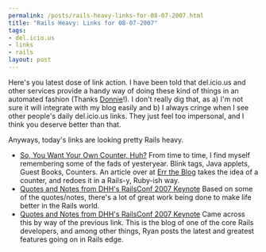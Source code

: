 ```yaml
--- 
permalink: /posts/rails-heavy-links-for-08-07-2007.html
title: "Rails Heavy: Links for 08-07-2007"
tags: 
- del.icio.us
- links
- rails
layout: post
---
```

Here's you latest dose of link action. I have been told that del.icio.us and other services provide a handy way of doing these kind of things in an automated fashion (Thanks [Donnie](http://spyderous.livejournal.com/tag/gentoo)!). I don't really dig that, as a) I'm not sure it will integrate with my blog easily and b) I always cringe when I see other people's daily del.icio.us links. They just feel too impersonal, and I think you deserve better than that.

Anyways, today's links are looking pretty Rails heavy.

  * [So, You Want Your Own Counter, Huh?](http://errtheblog.com/post/8444) From time to time, I find myself remembering some of the fads of yesteryear. Blink tags, Java applets, Guest Books, Counters. An article over at [Err the Blog](http://errtheblog.com) takes the idea of a counter, and redoes it in a Rails-y, Ruby-ish way.
  * [Quotes and Notes from DHH's RailsConf 2007 Keynote](http://gilesbowkett.blogspot.com/2007/05/quotes-and-notes-from-dhhs-railsconf.html) Based on some of the quotes/notes, there's a lot of great work being done to make life better in the Rails world.
  * [Quotes and Notes from DHH's RailsConf 2007 Keynote](http://ryandaigle.com/) Came across this by way of the previous link. This is the blog of one of the core Rails developers, and among other things, Ryan posts the latest and greatest features going on in Rails edge.
